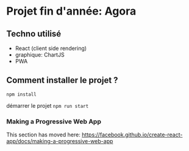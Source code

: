 # Projet fin d'année: Agora

## Techno utilisé

- React (client side rendering)
- graphique: ChartJS
- PWA

## Comment installer le projet ?

`npm install`

démarrer le projet
`npm run start`

### Making a Progressive Web App

This section has moved here: https://facebook.github.io/create-react-app/docs/making-a-progressive-web-app

